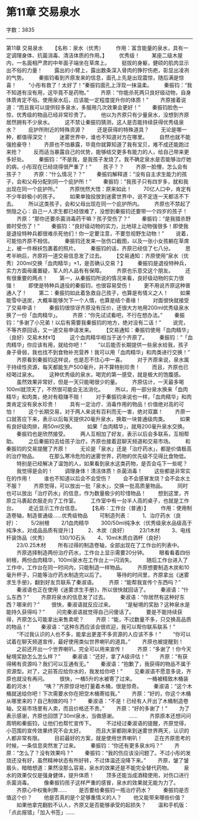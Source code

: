 # 第11章 交易泉水

字数：3835

---

第11章 交易泉水
　　【名称：泉水（优秀）
　　作用：富含能量的泉水，具有一定调理身体、抗菌消毒、清洁体质的作用。】
　　优秀级！
　　某座二级木屋内，一名面相严肃的中年面子端坐在草席上。
　　挺拔的身躯，健硕的肌肉显示出不俗的力量！
　　露出的小臂上，露出数条深入骨肉的狰狞伤疤，彰显出凌冽的气势。
　　秦振钧看到齐原发来的信息，面孔上先是出现震惊，随后满是惊喜！
　　“小彤有救了！太好了！”秦振钧面孔上浮现一抹温柔。
　　秦振钧：“我不知道有没有用，这毕竟不是药物。”
　　齐原：“你能杀死两只良好级动物，自身体质肯定不俗。使用泉水后，应该能一定程度提升你的体质！”
　　齐原接着说道：“而且我可以提供较多泉水，多服用几次效果会更好！”
　　秦振钧脸色一惊，优秀级的物品已经非常珍贵了。
　　他以为齐原只有少量泉水，没想到齐原居然拥有不少泉水。
　　这不禁让秦振钧猜测，这人是否能持续获得优秀级泉水？
　　庇护所附近的特殊资源？
　　还是获得的特殊道具？
　　无论是哪一种，都值得深交！
　　迷雾世界中，谁也不知道对方在哪里。
　　自然也就不能强抢豪夺！
　　齐原也不怕暴露，毕竟你就算知道了我有宝贝，难不成还能跑过来抢？
　　反而适当暴露自己的优势，能够结交更多有能力的人，给自己带来更多好处。
　　秦振钧：“不是我，是我孩子发烧了。我不确定泉水是否能够治疗她的病，小彤现在已经烧得很严重了！”
　　孩子？？
　　齐原一脸懵，怎么会有孩子？
　　齐原：“什么情况？？”
　　秦振钧解释道：“没有自主求生能力的孩子，会和父母分配到同一个庇护所！”
　　秦振钧：“我孩子只有四岁多，就和我出现在同一个庇护所。”
　　齐原恍然大悟：原来如此！
　　70亿人口中，肯定有不少年龄极小的孩子。
　　如果单独投放到迷雾世界中，说不定连一天都活不下去。
　　所以这类孩子，会和父母出现在同一个庇护所内。
　　齐原也不禁起了恻隐之心：自己一人求生都已经很难了，没想到秦振钧还要带一个四岁的孩子！
　　齐原：“那你还要杀菌消毒药干嘛？孩子受伤了？”
　　秦振钧：“是我猎杀野兽时受伤了！”
　　秦振钧：“良好级动物的实力，比地球上动物强很多！即使我是退役特种兵都很难杀死他们！你一定要注意，不要忽视野生动物！”
　　说着，可能怕齐原不相信。
　　秦振钧还发来一张伤口截图，以及一张小女孩躺在草席上，被一件棉袄包裹着的照片。
　　秦振钧的话，齐原已经信了七八分。
　　思考半晌后，齐原将一道交易信息发了过去。
　　【交易通知：齐原使用“泉水（优秀）200ml交换「血肉精华」×1，是否确认交易？】
　　秦振钧是退役特种兵，实力方面毋庸置疑，军人的人品有有保障。
　　齐原也乐意交这个朋友。
　　还有很重要的两点！
　　第一，从秦振钧所说的情况来看，良好级动物的实力很强！
　　即使是特种兵退役的秦振钧，也很容易受伤！
　　更不用说齐原这种普通人了！
　　第二：秦振钧如此着急救自己孩子，也算是有情义之人！
　　如果能雪中送炭，大概率能够欠下一个人情，也算是结个善缘！
　　对面很快就接受了交易申请！
　　秦振钧很惊讶齐原没有压价，还很大方地用200ml优秀级泉水换了一份「血肉精华」。
　　齐原：“你先试试看吧，不行在想办法。”
　　秦振钧：“多谢了小兄弟！以后有需要我秦振钧的地方，绝对没有二话！”
　　说完，不等齐原回话，又一道交易申请发来。
　　【交易通知：秦振钧使用「血肉精华」（良好）交易木材ꁘ1】
　　这个血肉精华相当于送个齐原了。
　　秦振钧：”「血肉精华」你应该有用，就给你吧！”
　　“以后能否长期提供一些泉水给我，孩子身子骨弱，我也找不到食物补充营养！我可以用「血肉精华」和肉类进行交换！”
　　齐原看到秦振钧这样说，也是忍不住心中一喜。
　　对于齐原来说，泉水属于持续性资源，每天都能生产500毫升，并不算特别珍贵！
　　而且，齐原也已经喝过泉水。
　　这种优秀级的泉水，喝完的第一感受，就是极大的饱腹感。
　　虽然效果非常好，但是一天只能喝很少的量。
　　齐原估计，一天最多喝100ml就顶天了，不然很可能会无法消化。
　　所以，用一部分泉水换来「血肉精华」和肉类，绝对有稳赚不赔！
　　对于秦振钧来说也一样，「血肉精华」和肉类肯定没有泉水珍贵！
　　具有一定治疗、消毒作用的物品！价值绝对高的可怕！
　　这个长期交易，对于两人来说有百利而无一害，绝对双赢！
　　齐原一口就答应下来，表示以后每天提供20毫升泉水，换取一块普通级肉类。
　　如果有良好级肉排，用50ml交换。
　　如果「血肉精华」，就用200毫升泉水交换。
　　秦振钧也是欣然接受。
　　两人互相加了好友，表示以后会多联系，互相帮助。
　　之后秦振钧去给孩子治疗。齐原也接着逛聊天频道和交易市场。
　　和秦振钧的交易提醒了齐原！
　　无论是「泉水」还是「治疗药水」，都是价值极高的治疗物品。
　　在那么寒冷危险的迷雾世界，药物的优先级不见得比食物低。
　　特别是已经解决了温饱的人，如果看到泉水这类药物，是否会屯下一些呢？
　　我觉得是会的！
　　调理身体！清洁体质！杀菌消毒！
　　这些都是非常实在的作用！
　　谁也不知道以后会不会受伤？
　　会不会感冒发烧？会不会水土不服？
　　齐原觉得，可以放出一批「泉水」，交换一批高质量物品。
　　同时也可以放出「治疗药水」的信息，作为数量极少的珍惜物品！
　　想到这里，齐原立马裹起衣服走向了工作室。
　　工作室中有一台半人高的桌子，也就是工作台。
　　走近显示工作台信息。
　　【名称：工作台（普通）】
　　作用：使用制造卷轴，制造普通级……优秀级物品
　　可制造列表：
　　1、治疗药水（良好）：
　　5/2树根
　　2/1血肉精华
　　300/50ml纯净水（优秀级泉水品级高于纯净水，对成品品质有提升）】
　　2、木炭（良好）
　　23/1木材
　　3、电线杆装饰品（优秀）
　　130/10石头
　　4、10ml木质白酒杯（良好）
　　23/0.25木材
　　所有过得的制造卷轴，全部出现在了工作台的列表中。
　　齐原选择制造两份治疗药水，工作台上显示需要20分钟。
　　眼看看着四份树根，两份血肉精华，100ml泉水在工作台上一闪消失。
　　随后工作台进入了工作中，工作台在同一时间内，只能制造一样物品。
　　齐原想要制造木炭和10毫升杯子，只能等治疗药水制造完以后了。
　　等待的时间里，齐原拿出《迷雾求生手册》，翻到好友页联系了秦淑语。
　　齐原：“能帮我宣传个东西吗？”
　　秦淑语也正在使用《迷雾求生手册》，所以很快就回话了。
　　秦淑语：“什么东西？”
　　齐原将泉水的信息发了过去。
　　秦淑语：“你居然有这种好东西？哪来的？”
　　很快，秦淑语就反应过来。
　　“是秘境的奖励？这种泉水是能持久获得吗？”
　　问完秦淑语就觉得自己问傻话了。
　　要是不能持续获得，齐原怎么可能拿出来售卖呢？
　　齐原：“能，不过数量不多，只交换高品质的物品！”
　　秦淑语：“这种东西应该会很欢迎，我可以帮你联系联系！”
　　“不过我认识的人也不多，能拿出更差不多资源的人应该不多！”
　　“你可以试着在聊天频道宣传，最好使用类似世界喇叭的道具。”
　　齐原也被提醒到！
　　之前还开出一个世界喇叭，完全可以用来宣传！
　　齐原：“多谢了！你今天秘境奖励怎么怎么样？”
　　秦淑语：“还好，拿了A级评估！”
　　齐原：“有获得稀有资源吗？我们可以互通有无。”
　　秦淑语：“抱歉了，我获得的物品不属于资源型。对了，之前答应给你水的，我发给你吧！”
　　见秦淑语不愿意多说，齐原也就没有再问。
　　很快，一桶5升的水被寄了过来。
　　一桶被精致木桶装着的河水！
　　“咦？”齐原惊讶地打量着木桶，很是惊奇。
　　秦淑语：“这个木桶就送给你吧！下次需要水你在把空木桶寄给我。”
　　齐原：“好的，你这个木桶从哪里来的？自己制做的吗？”
　　秦淑语：“不是！已经有人开出了木桶制造卷轴，交易市场里有人卖，而且价格还不贵。”
　　齐原：“好的多谢了！”
　　为了表示感谢，齐原也回馈了30ml泉水，当做感谢。
　　……
　　齐原原本还想问问周明和秦振钧，让他们也帮忙宣传下。
　　不过经过秦淑语的提醒，齐原觉得，小范围的宣传效果终究不会太好。
　　而且大家都刚来到迷雾世界两天，认识的人都非常有限。
　　目前最好的方案，就是使用世界喇叭！
　　正在齐原思考的时候，一条信息突然发了过来。
　　秦振钧：“你还有更多泉水吗？”
　　齐原：“怎么了？没有效果吗？”
　　秦振钧：“我的伤应该没问题了。不过小彤的发烧还没有好，虽然精神状态有所好转，不过体温还没降下来。”
　　齐原，皱了皱眉头，暗暗想道：果然没那么容易，泉水的效果还是不能完全替代药物。
　　泉水的效果仅仅是强身健体，提升体质！
　　顶多还能当成酒精使用，对伤口进行杀菌消毒。
　　像秦振钧孩子这样严重的感冒，泉水的效果就无能为力了。
　　齐原心中权衡利弊……
　　是否要给秦振钧一瓶治疗药水？
　　秦振钧是否值这个价？
　　他是否真的是个足够重情义的人？
　　他又能带来哪些价值？
　　如果他拿完翻脸不认人，齐原又是否能够承受的起损失？
　　温和手机版：「点此报错」「加入书签」……